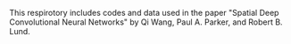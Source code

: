 This respirotory includes codes and data used in the paper "Spatial Deep Convolutional Neural Networks" by Qi Wang, Paul A. Parker, and Robert B. Lund.
